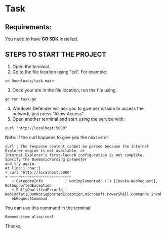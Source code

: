 # Task

## Requirements:

You need to have **GO SDK** Installed.


## STEPS TO START THE PROJECT
1. Open the terminal.
2. Go to the file location using "cd", For example:
```
cd Downloads/task-main
```
3. Once your are in the file location, run the file using:
```
go run task.go
```
4. Windows Defender will ask you to give permission to access the network, just press "Allow Access".
5. Open another terminal and start using the service with:
```
curl "http://localhost:5000"
```
Note: if the curl happens to give you the next error:
```
curl : The response content cannot be parsed because the Internet Explorer engine is not available, or 
Internet Explorer's first-launch configuration is not complete. Specify the UseBasicParsing parameter 
and try again. 
At line:1 char:1
+ curl "http://localhost:5000"
+ ~~~~~~~~~~~~~~~~~~~~~~~~~~~~
   + CategoryInfo          : NotImplemented: (:) [Invoke-WebRequest], NotSupportedException
   + FullyQualifiedErrorId : WebCmdletIEDomNotSupportedException,Microsoft.PowerShell.Commands.InvokeW  
   ebRequestCommand
```
You can use this command in the terminal
```
Remove-item alias:curl
```

Thanks,
